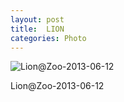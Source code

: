 ```yaml
---
layout: post
title:  LION
categories: Photo
---
```


![Lion@Zoo-2013-06-12](http://7xkj65.com1.z0.glb.clouddn.com/Lion@Zoo-2013-06-12)

Lion@Zoo-2013-06-12